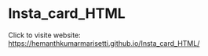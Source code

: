 # Insta_card_HTML


Click to visite website: https://hemanthkumarmarisetti.github.io/Insta_card_HTML/
